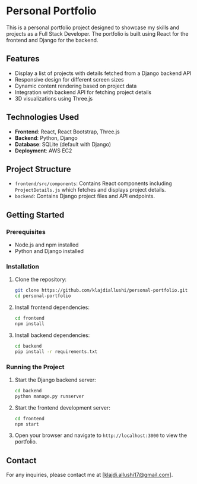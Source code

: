 # Personal Portfolio

This is a personal portfolio project designed to showcase my skills and projects as a Full Stack Developer. The portfolio is built using React for the frontend and Django for the backend.

## Features

- Display a list of projects with details fetched from a Django backend API
- Responsive design for different screen sizes
- Dynamic content rendering based on project data
- Integration with backend API for fetching project details
- 3D visualizations using Three.js

## Technologies Used

- **Frontend**: React, React Bootstrap, Three.js
- **Backend**: Python, Django
- **Database**: SQLite (default with Django)
- **Deployment**: AWS EC2

## Project Structure

- `frontend/src/components`: Contains React components including `ProjectDetails.js` which fetches and displays project details.
- `backend`: Contains Django project files and API endpoints.

## Getting Started

### Prerequisites

- Node.js and npm installed
- Python and Django installed

### Installation

1. Clone the repository:
    ```sh
    git clone https://github.com/klajdiallushi/personal-portfolio.git
    cd personal-portfolio
    ```

2. Install frontend dependencies:
    ```sh
    cd frontend
    npm install
    ```

3. Install backend dependencies:
    ```sh
    cd backend
    pip install -r requirements.txt
    ```

### Running the Project

1. Start the Django backend server:
    ```sh
    cd backend
    python manage.py runserver
    ```

2. Start the frontend development server:
    ```sh
    cd frontend
    npm start
    ```

3. Open your browser and navigate to `http://localhost:3000` to view the portfolio.

## Contact

For any inquiries, please contact me at [klajdi.allushi17@gmail.com].
